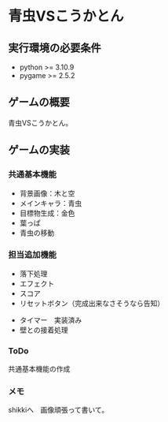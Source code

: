 # 青虫VSこうかとん

## 実行環境の必要条件 
* python >= 3.10.9
* pygame >= 2.5.2

## ゲームの概要
青虫VSこうかとん。

## ゲームの実装
### 共通基本機能
* 背景画像：木と空
* メインキャラ：青虫
* 目標物生成：金色
* 葉っぱ
* 青虫の移動

### 担当追加機能
* 落下処理
* エフェクト
* スコア
* リセットボタン（完成出来なさそうなら告知）
<!-- * メニューボタン -->
* タイマー　実装済み
* 壁との接着処理

### ToDo
共通基本機能の作成

### メモ
shikkiへ　画像頑張って書いて。
